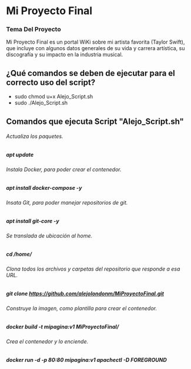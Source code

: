 # Mi Proyecto Final
### Tema Del Proyecto
Mi Proyecto Final es un portal WiKi sobre mi artista favorita (Taylor Swift), 
que incluye con algunos datos generales de su vida y carrera artística, su 
discografía y su impacto en la industria musical.

## ¿Qué comandos se deben de ejecutar para el correcto uso del script?
- sudo chmod u+x Alejo_Script.sh
- sudo ./Alejo_Script.sh

## Comandos que ejecuta Script "Alejo_Script.sh"

###### Actualiza los paquetes.
##### apt update

###### Instala Docker, para poder crear el contenedor.
##### apt install docker-compose -y

###### Insata Git, para poder manejar repositorios de git.
##### apt install git-core -y

###### Se translada de ubicación al home.
##### cd /home/

###### Clona todos los archivos y carpetas del repositorio que responde a esa URL.
##### git clone https://github.com/alejolondonm/MiProyectoFinal.git

###### Construye la imagen, como plantilla para crear el contenedor.
##### docker build -t mipagina:v1 MiProyectoFinal/

###### Crea el contenedor y lo enciende.
##### docker run -d -p 80:80 mipagina:v1 apachectl -D FOREGROUND
